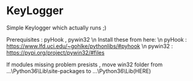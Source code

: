 # KeyLogger
Simple Keylogger which actually runs ;)

Prerequisites : pyHook , pywin32 \n
Install these from here: \n
pyHook : https://www.lfd.uci.edu/~gohlke/pythonlibs/#pyhook \n
pywin32 : https://pypi.org/project/pywin32/#files

If modules missing problem presists , move win32 folder from ...\Python36\Lib\site-packages  to ...\Python36\Lib\(HERE)
